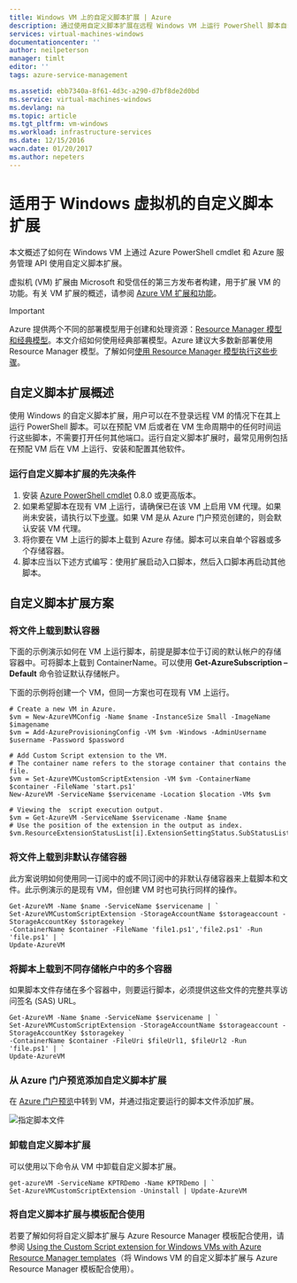 ```yaml
---
title: Windows VM 上的自定义脚本扩展 | Azure
description: 通过使用自定义脚本扩展在远程 Windows VM 上运行 PowerShell 脚本自动执行 Azure VM 配置任务
services: virtual-machines-windows
documentationcenter: ''
author: neilpeterson
manager: timlt
editor: ''
tags: azure-service-management

ms.assetid: ebb7340a-8f61-4d3c-a290-d7bf8de2d0bd
ms.service: virtual-machines-windows
ms.devlang: na
ms.topic: article
ms.tgt_pltfrm: vm-windows
ms.workload: infrastructure-services
ms.date: 12/15/2016
wacn.date: 01/20/2017
ms.author: nepeters
---
```


# 适用于 Windows 虚拟机的自定义脚本扩展

本文概述了如何在 Windows VM 上通过 Azure PowerShell cmdlet 和 Azure 服务管理 API 使用自定义脚本扩展。

虚拟机 (VM) 扩展由 Microsoft 和受信任的第三方发布者构建，用于扩展 VM 的功能。有关 VM 扩展的概述，请参阅 [Azure VM 扩展和功能](./virtual-machines-windows-extensions-features.md)。

> [!IMPORTANT] 
Azure 提供两个不同的部署模型用于创建和处理资源：[Resource Manager 模型和经典模型](../azure-resource-manager/resource-manager-deployment-model.md)。本文介绍如何使用经典部署模型。Azure 建议大多数新部署使用 Resource Manager 模型。了解如何[使用 Resource Manager 模型执行这些步骤](./virtual-machines-windows-extensions-customscript.md)。

## 自定义脚本扩展概述

使用 Windows 的自定义脚本扩展，用户可以在不登录远程 VM 的情况下在其上运行 PowerShell 脚本。可以在预配 VM 后或者在 VM 生命周期中的任何时间运行这些脚本，不需要打开任何其他端口。运行自定义脚本扩展时，最常见用例包括在预配 VM 后在 VM 上运行、安装和配置其他软件。

### 运行自定义脚本扩展的先决条件

1. 安装 <a href="/downloads/" target="_blank">Azure PowerShell cmdlet</a> 0.8.0 或更高版本。
2. 如果希望脚本在现有 VM 上运行，请确保已在该 VM 上启用 VM 代理。如果尚未安装，请执行以下[步骤](./virtual-machines-windows-classic-agents-and-extensions.md)。如果 VM 是从 Azure 门户预览创建的，则会默认安装 VM 代理。
3. 将你要在 VM 上运行的脚本上载到 Azure 存储。脚本可以来自单个容器或多个存储容器。
4. 脚本应当以下述方式编写：使用扩展启动入口脚本，然后入口脚本再启动其他脚本。

## 自定义脚本扩展方案

### 将文件上载到默认容器

下面的示例演示如何在 VM 上运行脚本，前提是脚本位于订阅的默认帐户的存储容器中。可将脚本上载到 ContainerName。可以使用 **Get-AzureSubscription –Default** 命令验证默认存储帐户。

下面的示例将创建一个 VM，但同一方案也可在现有 VM 上运行。

```
# Create a new VM in Azure.
$vm = New-AzureVMConfig -Name $name -InstanceSize Small -ImageName $imagename
$vm = Add-AzureProvisioningConfig -VM $vm -Windows -AdminUsername $username -Password $password

# Add Custom Script extension to the VM. 
# The container name refers to the storage container that contains the file.
$vm = Set-AzureVMCustomScriptExtension -VM $vm -ContainerName $container -FileName 'start.ps1'
New-AzureVM -ServiceName $servicename -Location $location -VMs $vm

# Viewing the  script execution output.
$vm = Get-AzureVM -ServiceName $servicename -Name $name
# Use the position of the extension in the output as index.
$vm.ResourceExtensionStatusList[i].ExtensionSettingStatus.SubStatusList
```

### 将文件上载到非默认存储容器

此方案说明如何使用同一订阅中的或不同订阅中的非默认存储容器来上载脚本和文件。此示例演示的是现有 VM，但创建 VM 时也可执行同样的操作。

```
Get-AzureVM -Name $name -ServiceName $servicename | ` 
Set-AzureVMCustomScriptExtension -StorageAccountName $storageaccount -StorageAccountKey $storagekey ` 
-ContainerName $container -FileName 'file1.ps1','file2.ps1' -Run 'file.ps1' | ` 
Update-AzureVM
```

### 将脚本上载到不同存储帐户中的多个容器

如果脚本文件存储在多个容器中，则要运行脚本，必须提供这些文件的完整共享访问签名 (SAS) URL。

```
Get-AzureVM -Name $name -ServiceName $servicename | ` 
Set-AzureVMCustomScriptExtension -StorageAccountName $storageaccount -StorageAccountKey $storagekey ` 
-ContainerName $container -FileUri $fileUrl1, $fileUrl2 -Run 'file.ps1' | ` 
Update-AzureVM
```

### 从 Azure 门户预览添加自定义脚本扩展

在 <a href="https://portal.azure.cn/ " target="_blank">Azure 门户预览</a>中转到 VM，并通过指定要运行的脚本文件添加扩展。

![指定脚本文件][5]  

### 卸载自定义脚本扩展

可以使用以下命令从 VM 中卸载自定义脚本扩展。

```
get-azureVM -ServiceName KPTRDemo -Name KPTRDemo | ` 
Set-AzureVMCustomScriptExtension -Uninstall | Update-AzureVM
```

### 将自定义脚本扩展与模板配合使用

若要了解如何将自定义脚本扩展与 Azure Resource Manager 模板配合使用，请参阅 [Using the Custom Script extension for Windows VMs with Azure Resource Manager templates](./virtual-machines-windows-extensions-customscript.md)（将 Windows VM 的自定义脚本扩展与 Azure Resource Manager 模板配合使用）。

<!--Image references-->

[5]: ./media/virtual-machines-windows-classic-extensions-customscript/addcse.png

<!---HONumber=Mooncake_0116_2017-->